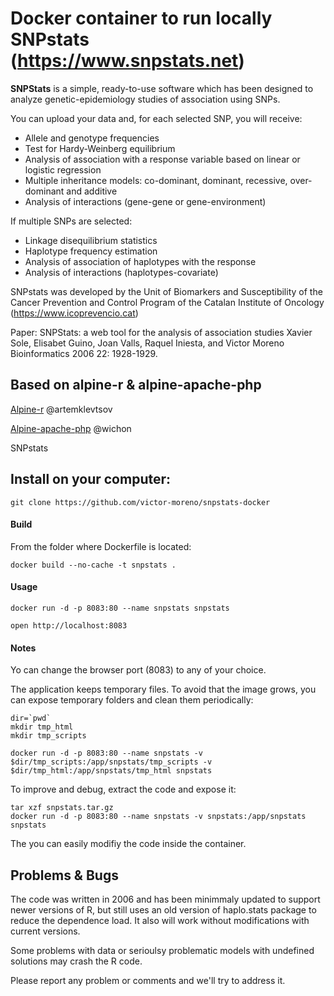 # Docker container to run locally SNPstats (https://www.snpstats.net)

**SNPStats** is a simple, ready-to-use software which has been designed to analyze genetic-epidemiology studies of association using SNPs.

You can upload your data and, for each selected SNP, you will receive:

- Allele and genotype frequencies
- Test for Hardy-Weinberg equilibrium
- Analysis of association with a response variable based on linear or logistic regression
- Multiple inheritance models: co-dominant, dominant, recessive, over-dominant and additive
- Analysis of interactions (gene-gene or gene-environment)

If multiple SNPs are selected:
- Linkage disequilibrium statistics
- Haplotype frequency estimation
- Analysis of association of haplotypes with the response
- Analysis of interactions (haplotypes-covariate)

SNPstats was developed by the Unit of Biomarkers and Susceptibility of the Cancer Prevention and Control Program of the Catalan Institute of Oncology (https://www.icoprevencio.cat)


Paper: 
SNPStats: a web tool for the analysis of association studies
Xavier Sole, Elisabet Guino, Joan Valls, Raquel Iniesta, and Victor Moreno
Bioinformatics 2006 22: 1928-1929.



## Based on alpine-r & alpine-apache-php
[Alpine-r](https://github.com/artemklevtsov/r-alpine/blob/master/release/Dockerfile) @artemklevtsov

[Alpine-apache-php](https://github.com/wichon/alpine-apache-php/blob/master/Dockerfile) @wichon

SNPstats 

## Install on your computer:

```
git clone https://github.com/victor-moreno/snpstats-docker
```

#### Build
From the folder where Dockerfile is located:

```
docker build --no-cache -t snpstats .
```

#### Usage
```
docker run -d -p 8083:80 --name snpstats snpstats

open http://localhost:8083
```

#### Notes
Yo can change the browser port (8083) to any of your choice.

The application keeps temporary files. To avoid that the image grows, you can expose temporary folders and clean them periodically:

```
dir=`pwd`
mkdir tmp_html
mkdir tmp_scripts

docker run -d -p 8083:80 --name snpstats -v $dir/tmp_scripts:/app/snpstats/tmp_scripts -v $dir/tmp_html:/app/snpstats/tmp_html snpstats
```

To improve and debug, extract the code and expose it: 

```
tar xzf snpstats.tar.gz
docker run -d -p 8083:80 --name snpstats -v snpstats:/app/snpstats snpstats
```
The you can easily modifiy the code inside the container.


## Problems & Bugs
The code was written in 2006 and has been minimmaly updated to support newer versions of R, but still uses an old version of haplo.stats package to reduce the dependence load. It also will work without modifications with current versions.

Some problems with data or serioulsy problematic models with undefined solutions may crash the R code.

Please report any problem or comments and we'll try to address it.
